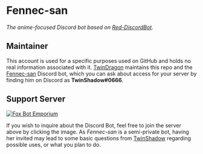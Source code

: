 # Fennec-san

*The anime-focused Discord bot based on [Red-DiscordBot](https://github.com/Cog-Creators/Red-DiscordBot).*

## Maintainer

This account is used for a specific purposes used on GitHub and holds no real information associated with it. [TwinDragon](https://github.com/TwinDragon) maintains this repo and the [Fennec-san](https://dash.lolifox.net) Discord bot, which you can ask about access for your server by finding him on Discord as **TwinShadow#0666**.

## Support Server

[![Fox Bot Emporium](https://img.shields.io/discord/713548512108740648?color=f00&label=Fox%20Bot%20Emporium&logo=discord&logoColor=e0a55d&style=for-the-badge)](https://discord.gg/XCMUykVTFE)

If you wish to inquire about the Discord Bot, feel free to join the server above by clicking the image. As *Fennec-san* is a semi-private bot, having her invited may lead to some basic questions from [TwinShadow](https://github.com/TwinDragon) regarding possible uses, or what you plan to do.